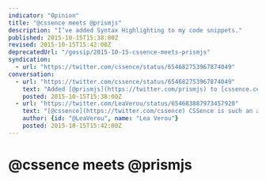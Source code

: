 ```yaml
---
indicator: "Opinion"
title: "@cssence meets @prismjs"
description: "I’ve added Syntax Highlighting to my code snippets."
published: 2015-10-15T15:38:00Z
revised: 2015-10-15T15:42:00Z
deprecatedUrl: "/gossip/2015-10-15-cssence-meets-prismjs"
syndication:
  - url: "https://twitter.com/cssence/status/654682753967874049"
conversation:
  - url: "https://twitter.com/cssence/status/654682753967874049"
    text: "Added [@prismjs](https://twitter.com/prismjs) to [cssence.com](https://cssence.com/) w/o any #HTML changes, just works atop “good author practices” Thx [@LeaVerou](https://twitter.com/LeaVerou) et al."
    posted: 2015-10-15T15:38:00Z
  - url: "https://twitter.com/LeaVerou/status/654683887973457920"
    text: "[@cssence](https://twitter.com/cssence) CSSence is such an awesome name! Love it!"
    author: {id: "@LeaVerou", name: "Lea Verou"}
    posted: 2015-10-15T15:42:00Z
---
```


# @cssence meets @prismjs
